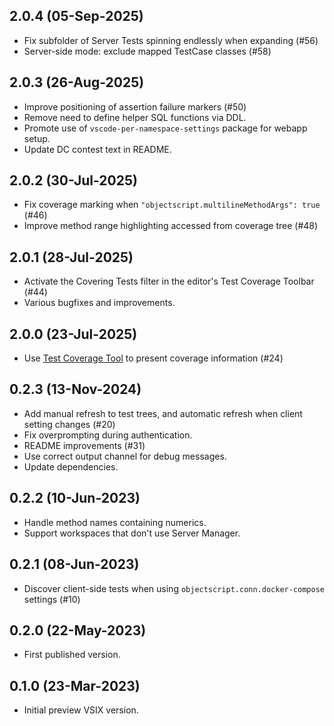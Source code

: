 ## 2.0.4 (05-Sep-2025)
* Fix subfolder of Server Tests spinning endlessly when expanding (#56)
* Server-side mode: exclude mapped TestCase classes (#58)
 
## 2.0.3 (26-Aug-2025)
* Improve positioning of assertion failure markers (#50)
* Remove need to define helper SQL functions via DDL.
* Promote use of `vscode-per-namespace-settings` package for webapp setup.
* Update DC contest text in README.

## 2.0.2 (30-Jul-2025)
* Fix coverage marking when `"objectscript.multilineMethodArgs": true` (#46)
* Improve method range highlighting accessed from coverage tree (#48)

## 2.0.1 (28-Jul-2025)
* Activate the Covering Tests filter in the editor's Test Coverage Toolbar (#44)
* Various bugfixes and improvements.

## 2.0.0 (23-Jul-2025)
* Use [Test Coverage Tool](https://openexchange.intersystems.com/package/Test-Coverage-Tool) to present coverage information (#24)

## 0.2.3 (13-Nov-2024)
* Add manual refresh to test trees, and automatic refresh when client setting changes (#20)
* Fix overprompting during authentication.
* README improvements (#31)
* Use correct output channel for debug messages.
* Update dependencies.

## 0.2.2 (10-Jun-2023)
* Handle method names containing numerics.
* Support workspaces that don't use Server Manager.

## 0.2.1 (08-Jun-2023)
* Discover client-side tests when using `objectscript.conn.docker-compose` settings (#10)

## 0.2.0 (22-May-2023)
* First published version.

## 0.1.0 (23-Mar-2023)
* Initial preview VSIX version.
